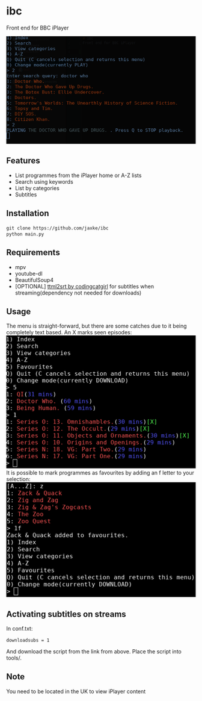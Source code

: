 # ibc
Front end for BBC iPlayer

![ibc menu](https://github.com/jaxke/ibc/blob/master/ibc_menu.png)

## Features  
* List programmes from the iPlayer home or A-Z lists  
* Search using keywords  
* List by categories  
* Subtitles  

## Installation
```  
git clone https://github.com/jaxke/ibc  
python main.py  
```

## Requirements
* mpv  
* youtube-dl  
* BeautifulSoup4  
* [OPTIONAL] [ttml2srt by codingcatgirl](https://github.com/codingcatgirl/ttml2srt) for subtitles when streaming(dependency not needed for downloads)
  
## Usage  
The menu is straight-forward, but there are some catches due to it being completely text based. An X marks seen episodes:  
![Seen episodes](https://github.com/jaxke/ibc/blob/master/extra/imgx.png)  
It is possible to mark programmes as favourites by adding an f letter to your selection:  
![Add to favourites](https://github.com/jaxke/ibc/blob/master/extra/imgf.png)  


## Activating subtitles on streams  
In conf.txt:
```
downloadsubs = 1  
```
And download the script from the link from above. Place the script into tools/.

## Note
You need to be located in the UK to view iPlayer content